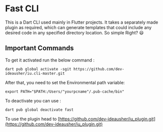 
# Fast CLI

This is a Dart CLI used mainly in Flutter projects. It takes a separately made plugin as required, which can generate templates that could include any desired code in any specified directory location. So simple Right? 😃

## Important Commands

To get it activated run the below command :

```
dart pub global activate -sgit https://github.com/dev-ideausher/iu.cli-master.git
```
After that, you need to set the Environmental path variable:

```
export PATH="$PATH:/Users/"yourpcname"/.pub-cache/bin"
```

To deactivate you can use :
	
```
dart pub global deactivate fast
```

To use the plugin head to [https://github.com/dev-ideausher/iu_plugin.git](https://github.com/dev-ideausher/iu_plugin.git)